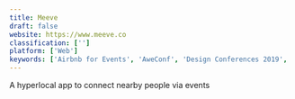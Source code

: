 ```yaml
---
title: Meeve
draft: false 
website: https://www.meeve.co
classification: ['']
platform: ['Web']
keywords: ['Airbnb for Events', 'AweConf', 'Design Conferences 2019', 'Event Hunt', 'Eventbrite', 'IKON Pass', 'Konflist', 'LinkedIn Events', 'Nabblr', 'Notist', 'PartyWith', 'SketchPoints', 'Spot Caller', 'Tech Conferences 2019', 'TechEvents.co', 'TickPick', 'Whympr', 'Wyd', 'conferCal']
---
```

A hyperlocal app to connect nearby people via events